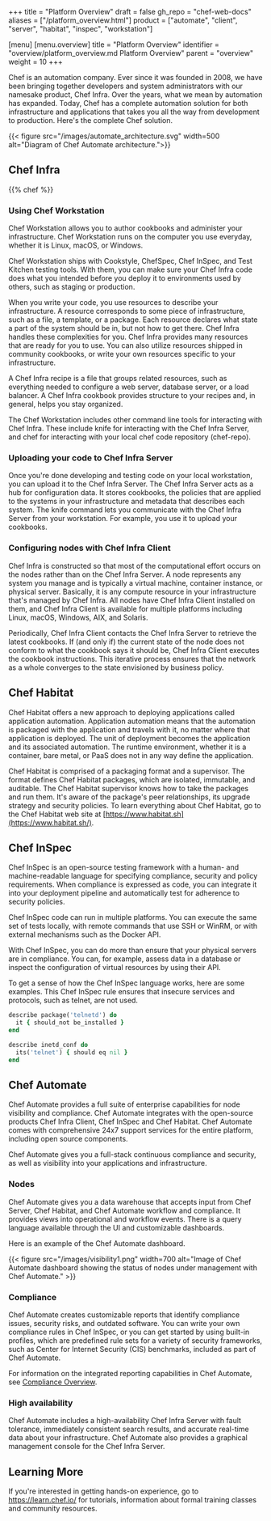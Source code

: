 +++
title = "Platform Overview"
draft = false
gh_repo = "chef-web-docs"
aliases = ["/platform_overview.html"]
product = ["automate", "client", "server", "habitat", "inspec", "workstation"]

[menu]
  [menu.overview]
    title = "Platform Overview"
    identifier = "overview/platform_overview.md Platform Overview"
    parent = "overview"
    weight = 10
+++

Chef is an automation company. Ever since it was founded in 2008, we have
been bringing together developers and system administrators with our
namesake product, Chef Infra. Over the years, what we mean by automation
has expanded. Today, Chef has a complete automation solution for both
infrastructure and applications that takes you all the way from
development to production. Here's the complete Chef solution.

{{< figure src="/images/automate_architecture.svg" width=500 alt="Diagram of Chef Automate architecture.">}}

## Chef Infra

{{% chef %}}

### Using Chef Workstation

Chef Workstation allows you to author cookbooks and administer your
infrastructure. Chef Workstation runs on the computer you use everyday,
whether it is Linux, macOS, or Windows.

Chef Workstation ships with Cookstyle, ChefSpec, Chef InSpec, and Test
Kitchen testing tools. With them, you can make sure your Chef Infra code
does what you intended before you deploy it to environments used by
others, such as staging or production.

When you write your code, you use resources to describe your
infrastructure. A resource corresponds to some piece of infrastructure,
such as a file, a template, or a package. Each resource declares what
state a part of the system should be in, but not how to get there. Chef
Infra handles these complexities for you. Chef Infra provides many
resources that are ready for you to use. You can also utilize resources
shipped in community cookbooks, or write your own resources specific to
your infrastructure.

A Chef Infra recipe is a file that groups related resources, such as
everything needed to configure a web server, database server, or a load
balancer. A Chef Infra cookbook provides structure to your recipes and,
in general, helps you stay organized.

The Chef Workstation includes other command line tools for interacting
with Chef Infra. These include knife for interacting with the Chef Infra
Server, and chef for interacting with your local chef code repository
(chef-repo).

### Uploading your code to Chef Infra Server

Once you're done developing and testing code on your local workstation,
you can upload it to the Chef Infra Server. The Chef Infra Server acts
as a hub for configuration data. It stores cookbooks, the policies that
are applied to the systems in your infrastructure and metadata that
describes each system. The knife command lets you communicate with the
Chef Infra Server from your workstation. For example, you use it to
upload your cookbooks.

### Configuring nodes with Chef Infra Client

Chef Infra is constructed so that most of the computational effort
occurs on the nodes rather than on the Chef Infra Server. A node
represents any system you manage and is typically a virtual machine,
container instance, or physical server. Basically, it is any compute
resource in your infrastructure that's managed by Chef Infra. All nodes
have Chef Infra Client installed on them, and Chef Infra Client is
available for multiple platforms including Linux, macOS, Windows, AIX,
and Solaris.

Periodically, Chef Infra Client contacts the Chef Infra Server to
retrieve the latest cookbooks. If (and only if) the current state of the
node does not conform to what the cookbook says it should be, Chef Infra
Client executes the cookbook instructions. This iterative process
ensures that the network as a whole converges to the state envisioned by
business policy.

## Chef Habitat

Chef Habitat offers a new approach to deploying applications called
application automation. Application automation means that the automation
is packaged with the application and travels with it, no matter where
that application is deployed. The unit of deployment becomes the
application and its associated automation. The runtime environment,
whether it is a container, bare metal, or PaaS does not in any way
define the application.

Chef Habitat is comprised of a packaging format and a supervisor. The
format defines Chef Habitat packages, which are isolated, immutable, and
auditable. The Chef Habitat supervisor knows how to take the packages
and run them. It's aware of the package's peer relationships, its
upgrade strategy and security policies. To learn everything about Chef
Habitat, go to the Chef Habitat web site at
[https://www.habitat.sh](https://www.habitat.sh/).

## Chef InSpec

Chef InSpec is an open-source testing framework with a human- and
machine-readable language for specifying compliance, security and policy
requirements. When compliance is expressed as code, you can integrate it
into your deployment pipeline and automatically test for adherence to
security policies.

Chef InSpec code can run in multiple platforms. You can execute the same
set of tests locally, with remote commands that use SSH or WinRM, or
with external mechanisms such as the Docker API.

With Chef InSpec, you can do more than ensure that your physical servers
are in compliance. You can, for example, assess data in a database or
inspect the configuration of virtual resources by using their API.

To get a sense of how the Chef InSpec language works, here are some
examples. This Chef InSpec rule ensures that insecure services and
protocols, such as telnet, are not used.

```ruby
describe package('telnetd') do
  it { should_not be_installed }
end

describe inetd_conf do
  its('telnet') { should eq nil }
end
```

## Chef Automate

Chef Automate provides a full suite of enterprise capabilities for node
visibility and compliance. Chef Automate integrates with the open-source
products Chef Infra Client, Chef InSpec and Chef Habitat. Chef Automate
comes with comprehensive 24x7 support services for the entire platform,
including open source components.

Chef Automate gives you a full-stack continuous compliance and security,
as well as visibility into your applications and infrastructure.

### Nodes

Chef Automate gives you a data warehouse that accepts input from Chef
Server, Chef Habitat, and Chef Automate workflow and compliance. It
provides views into operational and workflow events. There is a query
language available through the UI and customizable dashboards.

Here is an example of the Chef Automate dashboard.

{{< figure src="/images/visibility1.png" width=700 alt="Image of Chef Automate dashboard showing the status of nodes under management with Chef Automate." >}}

### Compliance

Chef Automate creates customizable reports that identify compliance
issues, security risks, and outdated software. You can write your own
compliance rules in Chef InSpec, or you can get started by using
built-in profiles, which are predefined rule sets for a variety of
security frameworks, such as Center for Internet Security (CIS)
benchmarks, included as part of Chef Automate.

For information on the integrated reporting capabilities in Chef
Automate, see [Compliance Overview](/automate/reports/).

### High availability

Chef Automate includes a high-availability Chef Infra Server with fault
tolerance, immediately consistent search results, and accurate real-time
data about your infrastructure. Chef Automate also provides a graphical
management console for the Chef Infra Server.

## Learning More

If you're interested in getting hands-on experience, go to
<https://learn.chef.io/> for tutorials, information about formal
training classes and community resources.
